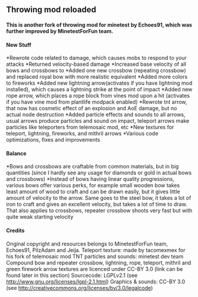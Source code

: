  ##  Throwing mod reloaded
 
 #### This is another fork of throwing mod for minetest by Echoes91, which was further improved by MinetestForFun team.
#### New Stuff
*Rewrote code related to damage, which causes mobs to respond to your attacks
*Returned velocity-based damage
*Increased base velocity of all bows and crossbows to
*Added one new crossbow (repeating crossbow) and replaced royal bow with more realistic equivalent
*Added more colors to fireworks
*Added new lightning arrow(activates if you have lightning mod installed), which causes a lightning strike at the point of impact
*Added new rope arrow, which places a rope block from vines mod upon a hit (activates if you have vine mod from plantlife modpack enabled)
*Rewrote tnt arrow, that now has cosmetic effect of an explosion and AoE damage, but no actual node destruction
*Added particle effects and sounds to all arrows, usual arrows produce particles and sound on impact, teleport arrows make particles like teleporters from telemosaic mod, etc
*New textures for teleport, lightning, fireworks, and mithril arrows
*Various code optimizations, fixes and improvements
#### Balance
*Bows and crossbows are craftable from common materials, but in big quantities (since I hardly see any usage for diamonds or gold in actual bows and crossbows)
*Instead of bows having linear quality progressions, various bows offer various perks, for example small wooden bow takes least amount of wood to craft and can be drawn easily, but it gives little amount of velocity to the arrow. Same goes to 
the steel bow, it takes a lot of iron to craft and gives an excellent velocity, but takes a lot of time to draw. That also applies to crossbows, repeater crossbow shoots very fast but with quite weak starting velocity
 #### Credits
Original copyright and resources belongs to MinetestForFun team, Echoes91, PilzAdam and Jeija.
Teleport texture: made by tacomexmex for his fork of telemosaic mod
TNT particles and sounds: minetest dev team
Compound bow and repeater crossbow, lightning, rope, teleport, mithril and green firework arrow textures are licenced under CC-BY 3.0 (link can be found later in this section)
Sourcecode: LGPLv2.1 (see http://www.gnu.org/licenses/lgpl-2.1.html)
Graphics & sounds: CC-BY 3.0 (see http://creativecommons.org/licenses/by/3.0/legalcode)
 
 
